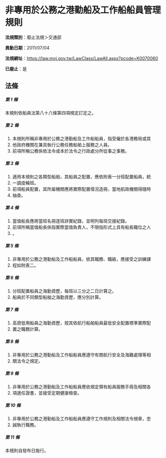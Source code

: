 # 非專用於公務之港勤船及工作船船員管理規則

**法規類別**：廢止法規＞交通部

**異動日期**：2011/07/04  

**法規網址**：https://law.moj.gov.tw/LawClass/LawAll.aspx?pcode=K0070060

**已廢止**：是



## 法條
##### 第 1 條
本規則依船員法第八十八條第四項規定訂定之。

##### 第 2 條
1. 本規則所稱非專用於公務之港勤船及工作船船員，指受僱於各港務局或其
1. 他政府機關在兼具執行公務任務船舶上服務之人員。
1. 前項所稱公務係依法令或本於法令之行政處分所從事之事務。

##### 第 3 條
1. 適用本規則之各類型船舶，其船員之配置，應依附表一分班配置船員，統
1. 一調度輪班。
1. 前項船員配置，其所屬機關應將實際配置情況造冊，當地航政機關得隨時
1. 抽查。

##### 第 4 條
1. 當值船長應將當班名冊逐班詳實紀錄，並明列每班交接紀錄。
1. 前項所稱當值船長係指實際當值負責人，不限指形式上具有船長職位之人
1. 。

##### 第 5 條
1. 非專用於公務之港勤船及工作船船員，依其職務、職級，應接受之訓練課
1. 程如附表二。

##### 第 6 條
1. 分班配置船員之海勤資歷，每班以三分之二日計算之。
1. 船員於不同類型船舶之海勤資歷，應分別計算。

##### 第 7 條
1. 高資低用船員之海勤資歷，按其依航行船舶船員最低安全配置標準實際配
1. 置之職務計算。

##### 第 8 條
1. 非專用於公務之港勤船及工作船船員應遵守有關航行安全及海難處理等相
1. 關法令之規定。

##### 第 9 條
1. 非專用於公務之港勤船及工作船船員應依規定領有船員服務手冊及相關各
1. 項適任證書，並接受定期健康檢查。

##### 第 10 條
1. 非專用於公務之港勤船及工作船船員應遵守工作規則及相關法令規章，忠
1. 誠執行職務。

##### 第 11 條
本規則自發布日施行。


